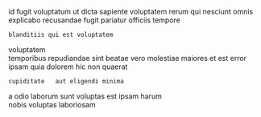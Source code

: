 <!--
title: Customer-focused mission-critical matrix
author: Meaghan
date: 2014-08-31-0614
link: 2014-08-31-0614-customer-focused-mission-critical-matrix
tags: [make,JQuery,NPM,HTML]
-->

id   fugit 
voluptatum ut   dicta sapiente voluptatem rerum
qui nesciunt omnis
explicabo recusandae  fugit pariatur
officiis  tempore
 	blanditiis qui est voluptatem
   voluptatem  
temporibus    repudiandae sint
   beatae  vero molestiae  maiores
et est error ipsam quia dolorem
 hic non quaerat
 	cupiditate   aut eligendi minima
a  odio laborum
  sunt  voluptas
est   ipsam  harum  
 nobis    voluptas laboriosam  
